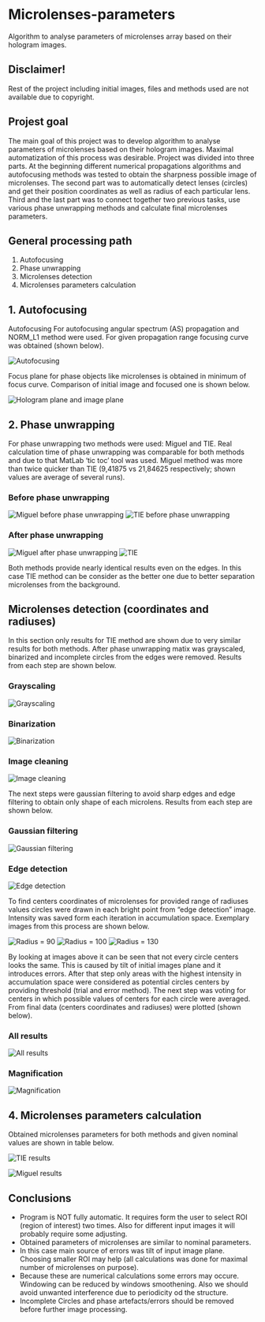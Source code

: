 # Microlenses-parameters
Algorithm to analyse parameters of microlenses array based on their hologram images.


## Disclaimer! 
Rest of the project including initial images, files and methods used are not available due to copyright.

## Projest goal
The main goal of this project was to develop algorithm to analyse parameters of microlenses based on their hologram images. Maximal automatization of this process was desirable. Project was divided into three parts. At the beginning different numerical propagations algorithms and autofocusing methods was tested to obtain the sharpness possible image of microlenses. The second part was to automatically detect lenses (circles) and get their position coordinates as well as radius of each particular lens. Third and the last part was to connect together two previous tasks, use various phase unwrapping methods and calculate final microlenses parameters.

## General processing path
1. Autofocusing
2. Phase unwrapping
3. Microlenses detection
4. Microlenses parameters calculation

## 1. Autofocusing
Autofocusing For autofocusing angular spectrum (AS) propagation and NORM_L1 method were used. For given propagation range focusing curve was obtained (shown below).

![Autofocusing](https://github.com/MateuszPolak/Microlenses-parameters/blob/master/README_imgs/autofocusing.png)

Focus plane for phase objects like microlenses is obtained in minimum of focus curve. Comparison of initial image and focused one is shown below.

![Hologram plane and image plane](https://github.com/MateuszPolak/Microlenses-parameters/blob/master/README_imgs/hologram%26image_plane.png)

## 2. Phase unwrapping
For phase unwrapping two methods were used: Miguel and TIE. Real calculation time of phase unwrapping was comparable for both methods and due to that MatLab ‘tic toc’ tool was used. Miguel method was more than twice quicker than TIE (9,41875 vs 21,84625 respectively; shown values are average of several runs).

### Before phase unwrapping
![Miguel before phase unwrapping](https://github.com/MateuszPolak/Microlenses-parameters/blob/master/README_imgs/miguel_before.png)
![TIE before phase unwrapping](https://github.com/MateuszPolak/Microlenses-parameters/blob/master/README_imgs/tie_before.png)

### After phase unwrapping
![Miguel after phase unwrapping](https://github.com/MateuszPolak/Microlenses-parameters/blob/master/README_imgs/miguel_after.png)
![TIE](https://github.com/MateuszPolak/Microlenses-parameters/blob/master/README_imgs/tie_after.png)

Both methods provide nearly identical results even on the edges. In this case TIE method can be consider as the better one due to better separation microlenses from the background.

## Microlenses detection (coordinates and radiuses)
In this section only results for TIE method are shown due to very similar results for both methods. After phase unwrapping matix was grayscaled, binarized and incomplete circles from the edges were removed. Results from each step are shown below.

### Grayscaling
![Grayscaling](https://github.com/MateuszPolak/Microlenses-parameters/blob/master/README_imgs/grayscaling.png)

### Binarization
![Binarization](https://github.com/MateuszPolak/Microlenses-parameters/blob/master/README_imgs/binarization.png)

### Image cleaning
![Image cleaning](https://github.com/MateuszPolak/Microlenses-parameters/blob/master/README_imgs/image_cleaning.png)

The next steps were gaussian filtering to avoid sharp edges and edge filtering to obtain only shape of each microlens. Results from each step are shown below.

### Gaussian filtering
![Gaussian filtering](https://github.com/MateuszPolak/Microlenses-parameters/blob/master/README_imgs/gaussian%20filtering.png)

### Edge detection
![Edge detection](https://github.com/MateuszPolak/Microlenses-parameters/blob/master/README_imgs/edge_detection.png)

To find centers coordinates of microlenses for provided range of radiuses values circles were drawn in each bright point from “edge detection” image. Intensity was saved form each iteration in accumulation space. Exemplary images from this process are shown below.

![Radius = 90](https://github.com/MateuszPolak/Microlenses-parameters/blob/master/README_imgs/90.png)
![Radius = 100](https://github.com/MateuszPolak/Microlenses-parameters/blob/master/README_imgs/100.png)
![Radius = 130](https://github.com/MateuszPolak/Microlenses-parameters/blob/master/README_imgs/130.png)

By looking at images above it can be seen that not every circle centers looks the same. This is caused by tilt of initial images plane and it introduces errors.
After that step only areas with the highest intensity in accumulation space were considered as potential circles centers by providing threshold (trial and error method). The next step was voting for centers in which possible values of centers for each circle were averaged. From final data (centers coordinates and radiuses) were plotted (shown below).

### All results
![All results](https://github.com/MateuszPolak/Microlenses-parameters/blob/master/README_imgs/all_results.png)

### Magnification
![Magnification](https://github.com/MateuszPolak/Microlenses-parameters/blob/master/README_imgs/magnification.png)

## 4. Microlenses parameters calculation
Obtained microlenses parameters for both methods and given nominal values are shown in table below.

![TIE results](https://github.com/MateuszPolak/Microlenses-parameters/blob/master/README_imgs/tie.png)

![Miguel results](https://github.com/MateuszPolak/Microlenses-parameters/blob/master/README_imgs/mig.png)

## Conclusions
- Program is NOT fully automatic. It requires form the user to select ROI (region of interest) two times. Also for different input images it will probably require some adjusting.
- Obtained parameters of microlenses are similar to nominal parameters.
- In this case main source of errors was tilt of input image plane. Choosing smaller ROI may help (all calculations was done for maximal number of microlenses on purpose).
- Because these are numerical calculations some errors may occure. Windowing can be reduced by windows smoothening. Also we should avoid unwanted interference due to periodicity od the structure.
- Incomplete Circles and phase artefacts/errors should be removed before further image processing.
